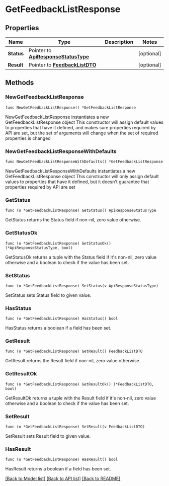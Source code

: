 # GetFeedbackListResponse

## Properties

Name | Type | Description | Notes
------------ | ------------- | ------------- | -------------
**Status** | Pointer to [**ApiResponseStatusType**](ApiResponseStatusType.md) |  | [optional] 
**Result** | Pointer to [**FeedbackListDTO**](FeedbackListDTO.md) |  | [optional] 

## Methods

### NewGetFeedbackListResponse

`func NewGetFeedbackListResponse() *GetFeedbackListResponse`

NewGetFeedbackListResponse instantiates a new GetFeedbackListResponse object
This constructor will assign default values to properties that have it defined,
and makes sure properties required by API are set, but the set of arguments
will change when the set of required properties is changed

### NewGetFeedbackListResponseWithDefaults

`func NewGetFeedbackListResponseWithDefaults() *GetFeedbackListResponse`

NewGetFeedbackListResponseWithDefaults instantiates a new GetFeedbackListResponse object
This constructor will only assign default values to properties that have it defined,
but it doesn't guarantee that properties required by API are set

### GetStatus

`func (o *GetFeedbackListResponse) GetStatus() ApiResponseStatusType`

GetStatus returns the Status field if non-nil, zero value otherwise.

### GetStatusOk

`func (o *GetFeedbackListResponse) GetStatusOk() (*ApiResponseStatusType, bool)`

GetStatusOk returns a tuple with the Status field if it's non-nil, zero value otherwise
and a boolean to check if the value has been set.

### SetStatus

`func (o *GetFeedbackListResponse) SetStatus(v ApiResponseStatusType)`

SetStatus sets Status field to given value.

### HasStatus

`func (o *GetFeedbackListResponse) HasStatus() bool`

HasStatus returns a boolean if a field has been set.

### GetResult

`func (o *GetFeedbackListResponse) GetResult() FeedbackListDTO`

GetResult returns the Result field if non-nil, zero value otherwise.

### GetResultOk

`func (o *GetFeedbackListResponse) GetResultOk() (*FeedbackListDTO, bool)`

GetResultOk returns a tuple with the Result field if it's non-nil, zero value otherwise
and a boolean to check if the value has been set.

### SetResult

`func (o *GetFeedbackListResponse) SetResult(v FeedbackListDTO)`

SetResult sets Result field to given value.

### HasResult

`func (o *GetFeedbackListResponse) HasResult() bool`

HasResult returns a boolean if a field has been set.


[[Back to Model list]](../README.md#documentation-for-models) [[Back to API list]](../README.md#documentation-for-api-endpoints) [[Back to README]](../README.md)



